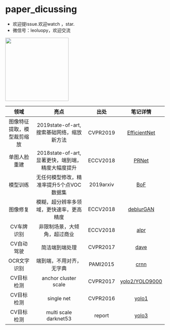# paper_dicussing


+ 欢迎提issue.欢迎watch ，star.
+ 微信号：leoluopy，欢迎交流

<img width="200" height="200" src="https://github.com/leoluopy/paper_discussing/blob/master/wechat_id.jpeg"/>

|领域|亮点|出处|笔记详情|
|:----:|:----:|:----:|:----:|
|图像特征提取，模型裁剪缩放|2019state-of-art,搜索基础网络，缩放新方法|CVPR2019|[EfficientNet](./general/efficientNet/efficientNet.md)|
|单图人脸重建|2018state-of-art,显著更快，端到端，精度大幅度提升|ECCV2018|[PRNet](./body/PRNet/PRNet.md)|
|模型训练|无任何模型修改，精准率提升5个点VOC数据集|2019arxiv|[BoF](./general/BoF/bof.md)|
|图像修复|模糊，超分辨率多领域，更快速率，更高精度|ECCV2018|[deblurGAN](./GAN/deblurGAN/deblurGAN.md)|
|CV车牌识别|非限制场景，大倾角，超过商业|ECCV2018|[alpr](./ALPR/alpr.md)|
|CV自动驾驶|简洁端到端处理| CVPR2017|[dave](./DAVE/dave.md)|
|OCR文字识别|端到端，不用对齐，无字典| PAMI2015|[crnn](./CRNN/crnn.md)|
|CV目标检测|anchor cluster scale|CVPR2017|[yolo2/YOLO9000](https://github.com/leoluopy/paper_discussing/blob/master/yolo/yolo2/yolo2_discussing.md)|
|CV目标检测|single net|CVPR2016|[yolo1](https://github.com/leoluopy/paper_discussing/blob/master/yolo/yolo1/yolo1_discussing.md)|
|CV目标检测|multi scale darknet53|report|[yolo3](https://github.com/leoluopy/paper_discussing/blob/master/yolo/yolo3/yolo3_discussing.md)|



